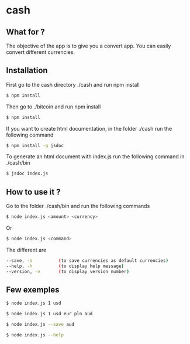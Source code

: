 # cash

## What for ?

The objective of the app is to give you a convert app.
You can easily convert different currencies.

## Installation

First go to the cash directory ./cash and run npm install
```sh
$ npm install
```


Then go to ./bitcoin and run npm install
```sh
$ npm install
```

If you want to create html documentation, in the folder ./cash run the following command
```sh
$ npm install -g jsdoc
```
To generate an html document with index.js run the following command in ./cash/bin

```sh
$ jsdoc index.js
```

## How to use it ?

Go to the folder ./cash/bin and run the following commands

```sh
$ node index.js <amount> <currency>
```
Or
```sh
$ node index.js <command>
```

The different <command> are
```sh
--save, -s          (to save currencies as default currencies)
--help, -h          (to display help message)
--version, -v       (to display version number)
```

## Few exemples

```sh
$ node index.js 1 usd

$ node index.js 1 usd eur pln aud

$ node index.js --save aud

$ node index.js --help
```
